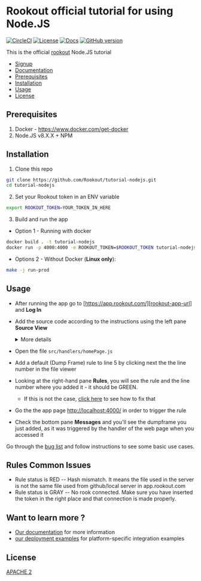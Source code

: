 # Rookout official tutorial for using Node.JS

[![CircleCI](https://circleci.com/gh/Rookout/tutorial-nodejs/tree/master.svg?style=svg)](https://circleci.com/gh/Rookout/tutorial-nodejs/tree/master)
[![License][license-image]][license-url]
[![Docs][docs-image]][docs-url]
[![GitHub version][version-badge]](https://badge.fury.io/gh/rookout%2Ftryme-tutorial)

This is the official [rookout][rookout-getting-started] Node.JS tutorial

- [Signup][rookout-signup]
- [Documentation][docs-url]
- [Prerequisites](#prerequisites)
- [Installation](#installation)
- [Usage](#usage)
- [License](#license)


## Prerequisites

1. Docker - https://www.docker.com/get-docker
2. Node.JS v8.X.X + NPM 

## Installation

1. Clone this repo

```bash
git clone https://github.com/Rookout/tutorial-nodejs.git
cd tutorial-nodejs
``` 

2. Set your Rookout token in an ENV variable 

```bash
export ROOKOUT_TOKEN=YOUR_TOKEN_IN_HERE
```
     
3. Build and run the app

- Option 1 - Running with docker

```bash
docker build . -t tutorial-nodejs
docker run -p 4000:4000 -e ROOKOUT_TOKEN=$ROOKOUT_TOKEN tutorial-nodejs
```

- Options 2 - Without Docker (**Linux only**):

```bash
make -j run-prod
```

## Usage

- After running the app go to [https://app.rookout.com/][rookout-app-url] and **Log In**
- Add the source code according to the instructions using the left pane **Source View**

    <details>
    <summary>More details</summary>
    <p>
    
    #### Adding source code
    
    1. Click on Add source
    1. Choose source control
        - Github
            - Click on Connect
            - Authorize O-Auth
            - Fill `Repository Owner`
            - Click `Repository` and choose from the dropdown menu
            - Click Next
            - Choose the desired branch
            - Click View Repository
        - Local FileSystem - Server
            - Click on Setup Server
            - Choose a supported HTTP Server (Node.js)
            - Leave the default port `8000` or choose your own
            - Run your local server e.g. `simple-https -p 8000` in the right directory
            - Click on Connect to Server
    </p>
    </details>
    
    
- Open the file `src/handlers/homePage.js`
- Add a default (Dump Frame) rule to line 5 by clicking next the the line number in the file viewer
- Looking at the right-hand pane **Rules**, you will see the rule and the line number where you added it - it should be GREEN.
    - If this is not the case, [click here](#rules-common-issues) to see how to fix that
- Go the the app page [http://localhost:4000/](http://localhost:4000/) in order to trigger the rule
- Check the bottom pane **Messages** and you'll see the dumpframe you just added, as it was triggered by the handler of the web page when you accessed it

Go through the [bug list](BUGHUNT.md) and follow instructions to see some basic use cases.

## Rules Common Issues

- Rule status is RED -- Hash mismatch. It means the file used in the server is not the same file used from github/local server in app.rookout.com
- Rule status is GRAY -- No rook connected. Make sure you have inserted the token in the right place and that connection is made properly.

## Want to learn more ?

- [Our documentation][docs-url] for more information
- [our deployment examples][deployment-examples] for platform-specific integration examples

## License
[APACHE 2](LICENSE)

[version-badge]: https://badge.fury.io/gh/rookout%2Ftryme-tutorial.svg
[license-url]: LICENSE
[docs-url]: https://docs.rookout.com/
[rookout-getting-started]: https://docs.rookout.com/docs/introduction.html
[rookout-signup]: https://www.rookout.com/trial/
[docs-image]: https://img.shields.io/badge/docs-latest-blue.svg
[license-image]: https://img.shields.io/badge/License-Apache%202.0-blue.svg
[rookout-app-url]: https://app.rookout.com/
[deployment-examples]: https://github.com/Rookout/deployment-examples
